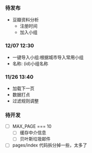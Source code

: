 ### 待发布
* 豆瓣资料分析
    * 注册时间
    * 加入小组

### 12/07 12:30
* 一键导入小组:根据城市导入常用小组
* 名称: (id)小组名称


### 11/26 13:40
* 加载下一页
* 数据打点
* 过滤规则调整


### 待开发
* [ ] MAX_PAGE === 10
  * [ ] 缓存中介信息
  * [ ] 贝叶斯垃圾邮件
* [ ] pages/index 代码拆分掉一些，太多了
